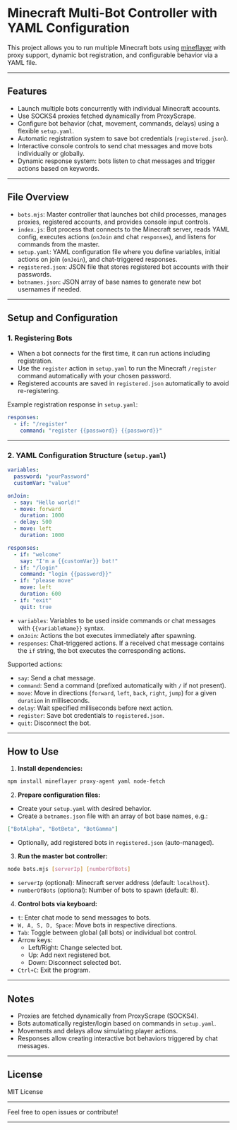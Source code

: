 # Minecraft Multi-Bot Controller with YAML Configuration

This project allows you to run multiple Minecraft bots using [mineflayer](https://github.com/PrismarineJS/mineflayer) with proxy support, dynamic bot registration, and configurable behavior via a YAML file.

---

## Features

- Launch multiple bots concurrently with individual Minecraft accounts.
- Use SOCKS4 proxies fetched dynamically from ProxyScrape.
- Configure bot behavior (chat, movement, commands, delays) using a flexible `setup.yaml`.
- Automatic registration system to save bot credentials (`registered.json`).
- Interactive console controls to send chat messages and move bots individually or globally.
- Dynamic response system: bots listen to chat messages and trigger actions based on keywords.

---

## File Overview

- `bots.mjs`: Master controller that launches bot child processes, manages proxies, registered accounts, and provides console input controls.
- `index.js`: Bot process that connects to the Minecraft server, reads YAML config, executes actions (`onJoin` and chat `responses`), and listens for commands from the master.
- `setup.yaml`: YAML configuration file where you define variables, initial actions on join (`onJoin`), and chat-triggered responses.
- `registered.json`: JSON file that stores registered bot accounts with their passwords.
- `botnames.json`: JSON array of base names to generate new bot usernames if needed.

---

## Setup and Configuration

### 1. Registering Bots

- When a bot connects for the first time, it can run actions including registration.
- Use the `register` action in `setup.yaml` to run the Minecraft `/register` command automatically with your chosen password.
- Registered accounts are saved in `registered.json` automatically to avoid re-registering.

Example registration response in `setup.yaml`:

```yaml
responses:
  - if: "/register"
    command: "register {{password}} {{password}}"
```

---

### 2. YAML Configuration Structure (`setup.yaml`)

```yaml
variables:
  password: "yourPassword"
  customVar: "value"

onJoin:
  - say: "Hello world!"
  - move: forward
    duration: 1000
  - delay: 500
  - move: left
    duration: 1000

responses:
  - if: "welcome"
    say: "I'm a {{customVar}} bot!"
  - if: "/login"
    command: "login {{password}}"
  - if: "please move"
    move: left
    duration: 600
  - if: "exit"
    quit: true
```

- `variables`: Variables to be used inside commands or chat messages with `{{variableName}}` syntax.
- `onJoin`: Actions the bot executes immediately after spawning.
- `responses`: Chat-triggered actions. If a received chat message contains the `if` string, the bot executes the corresponding actions.

Supported actions:

- `say`: Send a chat message.
- `command`: Send a command (prefixed automatically with `/` if not present).
- `move`: Move in directions (`forward`, `left`, `back`, `right`, `jump`) for a given `duration` in milliseconds.
- `delay`: Wait specified milliseconds before next action.
- `register`: Save bot credentials to `registered.json`.
- `quit`: Disconnect the bot.

---

## How to Use

1. **Install dependencies:**

```bash
npm install mineflayer proxy-agent yaml node-fetch
```

2. **Prepare configuration files:**

- Create your `setup.yaml` with desired behavior.
- Create a `botnames.json` file with an array of bot base names, e.g.:

```json
["BotAlpha", "BotBeta", "BotGamma"]
```

- Optionally, add registered bots in `registered.json` (auto-managed).

3. **Run the master bot controller:**

```bash
node bots.mjs [serverIp] [numberOfBots]
```

- `serverIp` (optional): Minecraft server address (default: `localhost`).
- `numberOfBots` (optional): Number of bots to spawn (default: 8).

4. **Control bots via keyboard:**

- `t`: Enter chat mode to send messages to bots.
- `W, A, S, D, Space`: Move bots in respective directions.
- `Tab`: Toggle between global (all bots) or individual bot control.
- Arrow keys:
  - Left/Right: Change selected bot.
  - Up: Add next registered bot.
  - Down: Disconnect selected bot.
- `Ctrl+C`: Exit the program.

---

## Notes

- Proxies are fetched dynamically from ProxyScrape (SOCKS4).
- Bots automatically register/login based on commands in `setup.yaml`.
- Movements and delays allow simulating player actions.
- Responses allow creating interactive bot behaviors triggered by chat messages.

---

## License

MIT License

---

Feel free to open issues or contribute!

---
